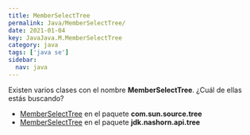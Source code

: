 ```yaml
---
title: MemberSelectTree
permalink: Java/MemberSelectTree/
date: 2021-01-04
key: JavaJava.M.MemberSelectTree
category: java
tags: ['java se']
sidebar: 
  nav: java
---
```


Existen varios clases con el nombre **MemberSelectTree**. ¿Cuál de ellas estás buscando?
<ul>
<li><a href="/Java/MemberSelectTree-com-sun-source-tree/">MemberSelectTree</a> en el paquete <strong>com.sun.source.tree</strong></li>
<li><a href="/Java/MemberSelectTree-jdk-nashorn-api-tree/">MemberSelectTree</a> en el paquete <strong>jdk.nashorn.api.tree</strong></li>
<ul>
